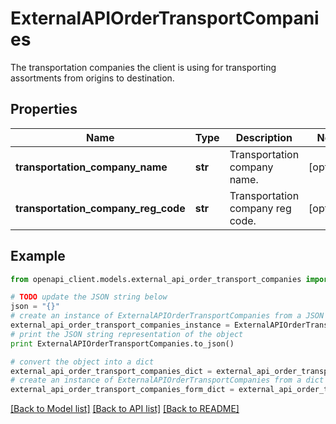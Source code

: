 # ExternalAPIOrderTransportCompanies

The transportation companies the client is using for transporting assortments from origins to destination.

## Properties
Name | Type | Description | Notes
------------ | ------------- | ------------- | -------------
**transportation_company_name** | **str** | Transportation company name. | [optional] 
**transportation_company_reg_code** | **str** | Transportation company reg code. | [optional] 

## Example

```python
from openapi_client.models.external_api_order_transport_companies import ExternalAPIOrderTransportCompanies

# TODO update the JSON string below
json = "{}"
# create an instance of ExternalAPIOrderTransportCompanies from a JSON string
external_api_order_transport_companies_instance = ExternalAPIOrderTransportCompanies.from_json(json)
# print the JSON string representation of the object
print ExternalAPIOrderTransportCompanies.to_json()

# convert the object into a dict
external_api_order_transport_companies_dict = external_api_order_transport_companies_instance.to_dict()
# create an instance of ExternalAPIOrderTransportCompanies from a dict
external_api_order_transport_companies_form_dict = external_api_order_transport_companies.from_dict(external_api_order_transport_companies_dict)
```
[[Back to Model list]](../README.md#documentation-for-models) [[Back to API list]](../README.md#documentation-for-api-endpoints) [[Back to README]](../README.md)



